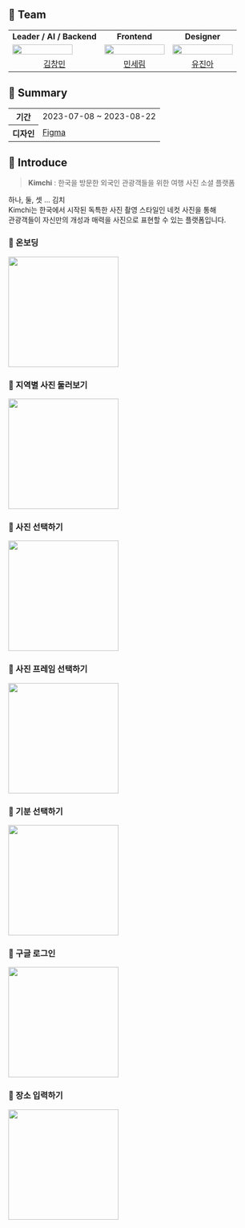 ## 📌 Team
<table>
  <tr>
    <td align="center" colspan="1">
      <b>Leader / AI / Backend</b>
    </td>
    <td align="center" colspan="1">
      <b>Frontend</b>
    </td>
    <td align="center" colspan="1">
      <b>Designer</b>
    </td>
  </tr>
  <tr>
    <td>
      <img src="https://avatars.githubusercontent.com/u/59727077?v=4" width="120px" height="15%"/>
    </td>
    <td>
      <img src="https://avatars.githubusercontent.com/u/97885933?v=4" width="120px" height="15%"/>
    </td>
    <td>
      <img src="https://avatars.githubusercontent.com/u/80613652?v=4" width="120px" height="15%"/>
    </td>
  </tr>
  <tr>
    <td align="center">
      <a href="https://github.com/changminkim-329">
      김창민
      </a>
    </td>
    <td align="center">
      <a href="https://github.com/anonymousRecords">
      민세림
      </a>
    </td>
    <td align="center">
      <a href="https://github.com/N3ON210">
      유진아
      </a>
    </td>
  </tr>
</table>

## 📌 Summary
<table>
    <tr>
        <th>기간</th>
        <td>2023-07-08 ~ 2023-08-22</td>
    </tr>
    <tr>
        <th>디자인</th>
        <td><a href="https://www.figma.com/file/CmAbeBLxEGnfiZ8WRfcvxp/Kimchi?type=design&node-id=0%3A1&mode=design&t=hs4oPnRvyaq7x2di-1">Figma</a></td>
    </tr>
</table>

## 📌 Introduce

> **Kimchi** : 한국을 방문한 외국인 관광객들을 위한 여행 사진 소셜 플랫폼

하나, 둘, 셋 ... 김치   
Kimchi는 한국에서 시작된 독특한 사진 촬영 스타일인 네컷 사진을 통해   
관광객들이 자신만의 개성과 매력을 사진으로 표현할 수 있는 플랫폼입니다.

### 📸 온보딩
<img src="https://github.com/kimchi-cheese/.github/assets/97885933/ad88f59b-34e2-419b-9485-72fb721537cf" width="220px;"/>

### 📸 지역별 사진 둘러보기
<img src="https://github.com/kimchi-cheese/.github/assets/97885933/94e8fa7b-4514-4993-8e5f-fb3047a93062" width="220px;"/>

### 📸 사진 선택하기
<img src="https://github.com/kimchi-cheese/.github/assets/97885933/3afe0bdd-8697-44d0-81b5-7ebe8edbe376" width="220px;"/>

### 📸 사진 프레임 선택하기
<img src="https://github.com/kimchi-cheese/.github/assets/97885933/1c4a55a2-7caa-4184-94ba-03c767649016" width="220px;"/>

### 📸 기분 선택하기
<img src="https://github.com/kimchi-cheese/.github/assets/97885933/24a5818c-421c-49ad-9edd-c27ce97266ca" width="220px;"/>

### 📸 구글 로그인
<img src="https://github.com/kimchi-cheese/.github/assets/97885933/c8cd0b1d-49f4-420c-b33f-65313166ec24" width="220px;"/>

### 📸 장소 입력하기
<img src="https://github.com/kimchi-cheese/.github/assets/97885933/7a21d53f-fc71-42ac-bcbf-70c0d39b9ac3" width="220px;"/>

